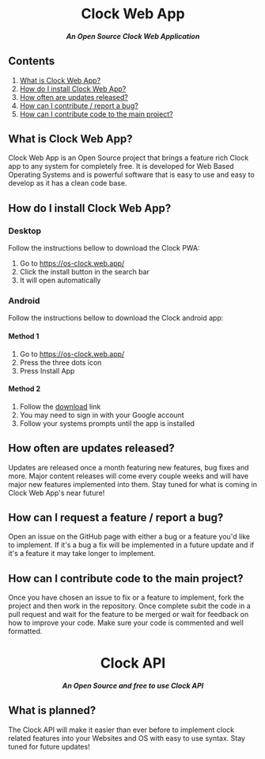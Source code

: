 <h1 align="center">Clock Web App</h1>
<h5 align="center">An Open Source Clock Web Application</h5>
<h2>Contents</h2>
<ol>
<li><a href="#1">What is Clock Web App?</a></li>
<li><a href="#2">How do I install Clock Web App?</a></li>
<li><a href="#3">How often are updates released?</a></li>
<li><a href="#4">How can I contribute / report a bug?</a></li>
<li><a href="#5">How can I contribute code to the main project?</a></li>
</ol>
<h2 id="1">What is Clock Web App?</h2>
<p>Clock Web App is an Open Source project that brings a feature rich Clock app to any system for completely free. It is developed for Web Based Operating Systems and is powerful software that is easy to use and easy to develop as it has a clean code base.</p>
<h2 id="2">How do I install Clock Web App?</h2>
<h3>Desktop</h3>
<p>Follow the instructions bellow to download the Clock PWA:</p>
<ol>
<li>Go to <a href="https://os-clock.web.app/">https://os-clock.web.app/</a></li>
<li>Click the install button in the search bar</li>
<li>It will open automatically</li>
</ol>
<h3>Android</h3>
<p>Follow the instructions bellow to download the Clock android app:</p>
<h4>Method 1</h4>
<ol>
<li>Go to <a href="https://os-clock.web.app/">https://os-clock.web.app/</a></li>
<li>Press the three dots icon</li>
<li>Press Install App</li>
</ol>
<h4>Method 2</h4>
<ol>
<li>Follow the <a href="https://drive.google.com/uc?export=download&id=1OhX2CCzYLbsjv38_Bv8tRDUciHQ44gx_">download</a> link</li>
<li>You may need to sign in with your Google account</li>
<li>Follow your systems prompts until the app is installed</li>
</ol>
<h2 id="3">How often are updates released?</h2>
<p>Updates are released once a month featuring new features, bug fixes and more. Major content releases will come every couple weeks and will have major new features implemented into them. Stay tuned for what is coming in Clock Web App's near future!</p>
<h2 id="4">How can I request a feature / report a bug?</h2>
<p>Open an issue on the GitHub page with either a bug or a feature you'd like to implement. If it's a bug a fix will be implemented in a future update and if it's a feature it may take longer to implement.</p>
<h2 id="5">How can I contribute code to the main project?</h2>
<p>Once you have chosen an issue to fix or a feature to implement, fork the project and then work in the repository. Once complete subit the code in a pull request and wait for the feature to be merged or wait for feedback on how to improve your code. Make sure your code is commented and well formatted.</p>
<!-- API -->
<h1 align="center">Clock API</h1>
<h5 align="center">An Open Source and free to use Clock API</h5>
<h2>What is planned?</h2>
<p>The Clock API will make it easier than ever before to implement clock related features into your Websites and OS with easy to use syntax. Stay tuned for future updates!</p>

